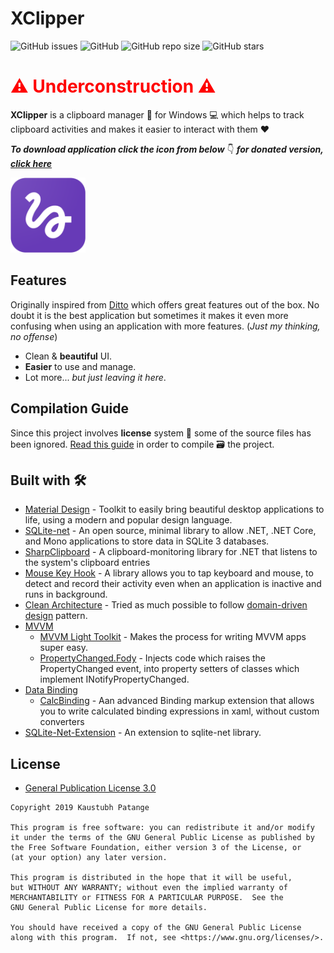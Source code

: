 # XClipper

![GitHub issues](https://img.shields.io/github/issues/KaustubhPatange/XClipper)
![GitHub](https://img.shields.io/github/license/KaustubhPatange/XClipper)
![GitHub repo size](https://img.shields.io/github/repo-size/KaustubhPatange/XClipper)
![GitHub stars](https://img.shields.io/github/stars/KaustubhPatange/XClipper?style=social)

 <h1 style="color:red">⚠️ Underconstruction ⚠️</h1>

**XClipper** is a clipboard manager 🔗 for Windows 💻 which helps to track clipboard activities and makes it easier to interact with them ❤️

**_To download application click the icon from below_** 👇 **_for donated version, [click here](https://github.com/KaustubhPatange/XClipper/wiki/Purchasing-License)_**

<!-- [![XClipper Website](https://img.shields.io/badge/XClipper-Site-blue.svg?style=for-the-badge&logo=windows)](https://kaustubhpatange.github.io/xclipper) -->

<a href="https://kaustubhpatange.github.io/XClipper"><img width="120px" src="icon.png"/></a>

## Features

Originally inspired from [Ditto](https://ditto-cp.sourceforge.io/) which offers great features out of the box. No doubt it is the best application but sometimes it makes it even more confusing when using an application with more features. (_Just my thinking, no offense_)

- Clean & **beautiful** UI.
- **Easier** to use and manage.
- Lot more... _but just leaving it here_.

## Compilation Guide

Since this project involves **license** system 📃 some of the source files has been ignored. [Read this guide]() in order to compile 🗃 the project.

## Built with 🛠

- [Material Design](http://materialdesigninxaml.net/) - Toolkit to easily bring beautiful desktop applications to life, using a modern and popular design language.
- [SQLite-net](https://github.com/praeclarum/sqlite-net) - An open source, minimal library to allow .NET, .NET Core, and Mono applications to store data in SQLite 3 databases.
- [SharpClipboard](https://github.com/Willy-Kimura/SharpClipboard) - A clipboard-monitoring library for .NET that listens to the system's clipboard entries
- [Mouse Key Hook](https://github.com/gmamaladze/globalmousekeyhook) - A library allows you to tap keyboard and mouse, to detect and record their activity even when an application is inactive and runs in background.
- [Clean Architecture]() - Tried as much possible to follow [domain-driven design](https://en.wikipedia.org/wiki/Domain-driven_design) pattern.
- [MVVM](https://docs.microsoft.com/en-us/archive/msdn-magazine/2009/february/patterns-wpf-apps-with-the-model-view-viewmodel-design-pattern)
  - [MVVM Light Toolkit](http://www.mvvmlight.net/) - Makes the process for writing MVVM apps super easy.
  - [PropertyChanged.Fody](https://github.com/Fody/PropertyChanged) - Injects code which raises the PropertyChanged event, into property setters of classes which implement INotifyPropertyChanged.
- [Data Binding](https://docs.microsoft.com/en-us/dotnet/desktop-wpf/data/data-binding-overview)
  - [CalcBinding](https://github.com/Alex141/CalcBinding) - Aan advanced Binding markup extension that allows you to write calculated binding expressions in xaml, without custom converters
- [SQLite-Net-Extension](https://bitbucket.org/twincoders/sqlite-net-extensions) - An extension to sqlite-net library.

## License

- [General Publication License 3.0](https://www.gnu.org/licenses/gpl-3.0.en.html)

```
Copyright 2019 Kaustubh Patange

This program is free software: you can redistribute it and/or modify
it under the terms of the GNU General Public License as published by
the Free Software Foundation, either version 3 of the License, or
(at your option) any later version.

This program is distributed in the hope that it will be useful,
but WITHOUT ANY WARRANTY; without even the implied warranty of
MERCHANTABILITY or FITNESS FOR A PARTICULAR PURPOSE.  See the
GNU General Public License for more details.

You should have received a copy of the GNU General Public License
along with this program.  If not, see <https://www.gnu.org/licenses/>.
```
